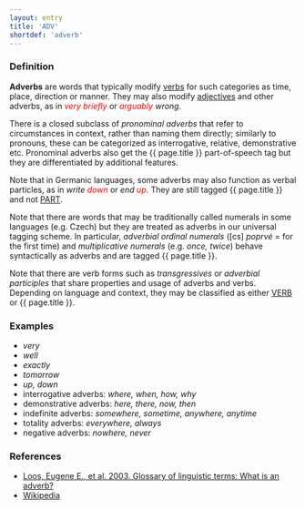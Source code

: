 ```yaml
---
layout: entry
title: 'ADV'
shortdef: 'adverb'
---
```


### Definition

**Adverbs** are words that typically modify <a href="VERB.html">verbs</a> for such categories as time, place, direction or manner. They may also modify <a href="ADJ.html">adjectives</a> and other adverbs, as in _<span style='color:red'>very briefly</span>_ or _<span style='color:red'>arguably</span> wrong_.

There is a closed subclass of _pronominal adverbs_ that refer to circumstances in context, rather than naming them directly; similarly to pronouns, these can be categorized as interrogative, relative, demonstrative etc. Pronominal adverbs also get the {{ page.title }} part-of-speech tag but they are differentiated by additional features.

Note that in Germanic languages, some adverbs may also function as verbal particles, as in _write <span style='color:red'>down</span>_ or _end <span style='color:red'>up</span>_. They are still tagged {{ page.title }} and not <a href="PART.html">PART</a>.

Note that there are words that may be traditionally called numerals in some languages (e.g. Czech) but they are treated as adverbs in our universal tagging scheme. In particular, _adverbial ordinal numerals_ ([cs] _poprvé_ = for the first time) and _multiplicative numerals_ (e.g. _once, twice_) behave syntactically as adverbs and are tagged {{ page.title }}.

Note that there are verb forms such as _transgressives_ or _adverbial participles_ that share properties and usage of adverbs and verbs. Depending on language and context, they may be classified as either <a href="VERB.html">VERB</a> or {{ page.title }}.

### Examples

* _very_
* _well_
* _exactly_
* _tomorrow_
* _up, down_
* interrogative adverbs: _where, when, how, why_
* demonstrative adverbs: _here, there, now, then_
* indefinite adverbs: _somewhere, sometime, anywhere, anytime_
* totality adverbs: _everywhere, always_
* negative adverbs: _nowhere, never_

### References

* <a href="http://www-01.sil.org/linguistics/GlossaryOfLinguisticTerms/WhatIsAnAdverbLinguistics.htm">Loos, Eugene E., et al. 2003. Glossary of linguistic terms: What is an adverb?</a>
* <a href="http://en.wikipedia.org/wiki/Adverb">Wikipedia</a>

